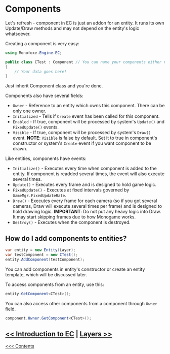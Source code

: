 # Components

Let's refresh - component in EC is just an addon for an entity. It runs its own Update/Draw methods and may not depend on the entity's logic whatsoever.

Creating a component is very easy:

```C#
using Monofoxe.Engine.EC;

public class CTest : Component // You can name your components either CYourName or YourNameComponent.
{
	// Your data goes here!
}
```

Just inherit Component class and you're done. 

Components also have several fields:

- `Owner` - Reference to an entity which owns this component. There can be only one owner.
- `Initialized` - Tells if `Create` event has been called for this component.
- `Enabled` - If true, component will be processed by system's `Update()` and `FixedUpdate()` events.
- `Visible` - If true, component will be processed by system's `Draw()` event. **NOTE**: `Visible` is false by default. Set it to true in component's constructor or system's `Create` event if you want component to be drawn.

Like entities, components have events:

- `Initialize()` - Executes every time when component is added to the entity. If component is readded several times, the event will also execute several times.
- `Update()` - Executes every frame and is designed to hold game logic.
- `FixedUpdate()` - Executes at fixed intervals governed by `GameMgr.FixedUpdateRate`. 
- `Draw()` - Executes every frame for each camera (so if you got several cameras, Draw will execute several times per frame) and is designed to hold drawing logic. **IMPORTANT**: Do not put any heavy logic into Draw. It may start skipping frames due to how Monogame works. 
- `Destroy()` - Executes when the component is destroyed.



## How do I add components to entities?

```C#
var entity = new Entity(Layer);
var testComponent = new CTest();
entity.AddComponent(testComponent);
```

You can add components in entity's constructor or create an entity template, which will be discussed later.

To access components from an entity, use this:

```C#
entity.GetComponent<CTest>();
```

You can also access other components from a component through `Owner` field.

```C#
component.Owner.GetComponent<CTest>();
```

 

## [<< Introduction to EC](IntroductionToEC.md)	|	[Layers >>](../SceneSystem/Layers.md)

[<<< Contents](../Contents.md)

